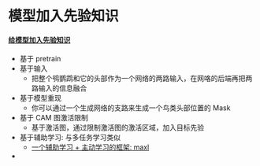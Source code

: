 # 模型加入先验知识

#### [给模型加入先验知识](https://zhengtq.github.io/2020/07/30/pri-knowledge-1/)

- 基于 pretrain
- 基于输入
  - 把整个鸮鹦鹉和它的头部作为一个网络的两路输入，在网咯的后端再把两路输入的信息融合
- 基于模型重现
  - 你可以通过一个生成网络的支路来生成一个鸟类头部位置的 Mask
- 基于 CAM 图激活限制
  - 基于激活图，通过限制激活图的激活区域，加入目标先验
- 基于辅助学习: 与多任务学习类似
  - [一个辅助学习 + 主动学习的框架: maxl](https://github.com/lorenmt/maxl)
- 